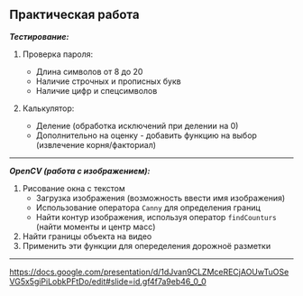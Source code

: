 ## Практическая работа  

___Тестирование:___
1. Проверка пароля:
    - Длина символов от 8 до 20
    - Наличие строчных и прописных букв
    - Наличие цифр и спецсимволов

3. Калькулятор:
    - Деление (обработка исключений при делении на 0)
    - Дополнительно на оценку - добавить функцию на выбор (извлечение корня/факториал)  
---
___OpenCV (работа с изображением):___
1. Рисование окна с текстом
    - Загрузка изображения (возможность ввести имя изображения)
    - Использование оператора `Canny` для определения границ
    - Найти контур изображения, используя оператор `findCounturs` (найти моменты и центр масс)
2. Найти границы объекта на видео
3. Применить эти функции для опеределения дорожноё разметки
---
https://docs.google.com/presentation/d/1dJvan9CLZMceRECjAOUwTuOSeVG5x5giPiLobkPFtDo/edit#slide=id.gf4f7a9eb46_0_0
